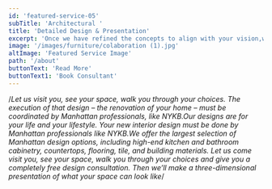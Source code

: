 ```yaml
---
id: 'featured-service-05'
subTitle: 'Architectural '
title: 'Detailed Design & Presentation'
excerpt: 'Once we have refined the concepts to align with your vision,we will create a comprehensive design presentation .This will include detailed floor plans, 3D renderings ,material samples , color schemes, and furniture options, giving you a clear picture of the final result.'
image: '/images/furniture/colaboration (1).jpg'
altImage: 'Featured Service Image'
path: '/about'
buttonText: 'Read More'
buttonText1: 'Book Consultant'
---
```

/*Let us visit you, see your space, walk you through your choices. The execution of that design – the renovation of your home – must be coordinated by Manhattan professionals, like NYKB.Our designs are for your life and your lifestyle.
Your new interior design must be done by Manhattan professionals like NYKB.We offer the largest selection of Manhattan design options, including high-end kitchen and bathroom cabinetry, countertops, flooring, tile, and building materials.
Let us come visit you, see your space, walk you through your choices and give you a completely free design consultation. Then we’ll make a three-dimensional presentation of what your space can look like*/